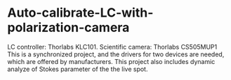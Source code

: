 # Auto-calibrate-LC-with-polarization-camera
LC controller: Thorlabs KLC101.
Scientific camera: Thorlabs CS505MUP1
This is a synchronized project, and the drivers for two devices are needed, which are offered by manufacturers.
This project also includes dynamic analyze of Stokes parameter of the the live spot.
